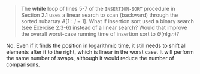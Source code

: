 > The **while** loop of lines 5-7 of the `INSERTION-SORT` procedure in Section
> 2.1 uses a linear search to scan (backward) through the sorted subarray
> $A[1:j-1]$. What if insertion sort used a binary search (see Exercise 2.3-6)
> instead of a linear search? Would that improve the overall worst-case running
> time of insertion sort to $\Theta(n\lg{n})$?

No. Even if it finds the position in logarithmic time, it still needs to shift
all elements after it to the right, which is linear in the worst case. It will
perform the same number of swaps, although it would reduce the number of
comparisons.

